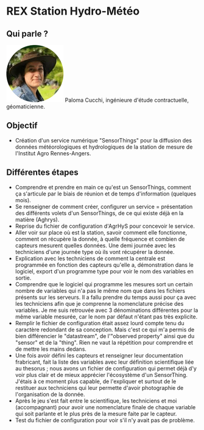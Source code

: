 # REX Station Hydro-Météo

## Qui parle ?
                    
![Paloma](/img/paloma.png) Paloma Cucchi, ingénieure d'étude contractuelle, géomaticienne.


## Objectif

- Création d'un service numérique "SensorThings" pour la diffusion des données météorologiques et hydrologiques de la station de mesure de l'Institut Agro Rennes-Angers.

## Différentes étapes

- Comprendre et prendre en main ce qu'est un SensorThings, comment ça s'articule par le biais de réunion et de temps d'information (quelques mois).
- Se renseigner de comment créer, configurer un service = présentation des différents volets d'un SensorThings, de ce qui existe déjà en la matière (Aghrys).
- Reprise du fichier de configuration d'AgrHyS pour concevoir le service.
- Aller voir sur place où est la station, savoir comment elle fonctionne, comment on récupère la donnée, à quelle fréquence et combien de capteurs mesurent quelles données. Une demi journée avec les techniciens d'une journée type où ils vont récupérer la donnée.
- Explication avec les techniciens de comment la centrale est programmée en fonction des capteurs qu'elle a, démonstration dans le logiciel, export d'un programme type pour voir le nom des variables en sortie.
- Comprendre que le logiciel qui programme les mesures sort un certain nombre de variables qui n'a pas le même nom que dans les fichiers présents sur les serveurs. Il a fallu prendre du temps aussi pour ça avec les techniciens afin que je comprenne la nomenclature précise des variables. Je me suis retrouvée avec 3 dénominations différentes pour la même variable mesurée, car le nom par défaut n'étant pas très explicite.
- Remplir le fichier de configuration était assez lourd compte tenu du caractère redondant de sa conception. Mais c'est ce qui m'a permis de bien différencier le "datastream", de l'"observed property" ainsi que du "sensor" et de la "thing". Rien ne vaut la répétition pour comprendre et de mettre les mains dedans.
- Une fois avoir défini les capteurs et renseigner leur documentation frabricant, fait la liste des variables avec leur définition scientifique liée au thesorus ; nous avons un fichier de configuration qui permet déjà d'y voir plus clair et de mieux apprécier l'écosystème d'un SensorThing. J'étais à ce moment plus capable, de l'expliquer et surtout de le restituer aux techniciens qui leur permette d'avoir photographie de l'organisation de la donnée.
- Après le jeu s'est fait entre le scientifique, les techniciens et moi (accompagnant) pour avoir une nomenclature finale de chaque variable qui soit parlante et le plus près de la mesure faite par le capteur.
- Test du fichier de configuration pour voir s'il n'y avait pas de problème.
